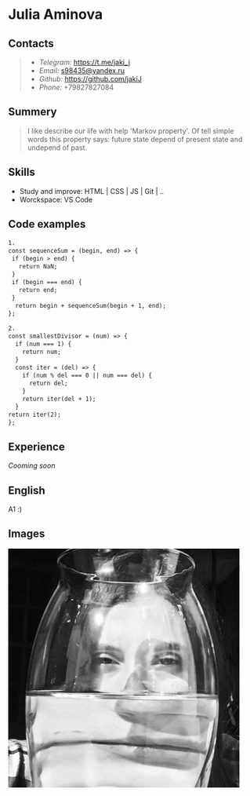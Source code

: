 # Julia Aminova

## Contacts

 > * *Telegram:* https://t.me/jaki_j
 > * *Email:* [s98435@yandex.ru](s98435@yandex.ru)
 > * *Github:* https://github.com/jakiJ
 > * *Phone:* +79827827084

## Summery

> I like describe our life with help 'Markov property'. Of tell simple words this property says: future state depend of present state and undepend of past.

## Skills
 * Study and improve: HTML | CSS | JS | Git | ..
 * Worckspace: VS Code


## Code examples
 ```
1.
const sequenceSum = (begin, end) => {
  if (begin > end) {
    return NaN;
  }
  if (begin === end) {
    return end;
  }
   return begin + sequenceSum(begin + 1, end);
};
```
```
2.
const smallestDivisor = (num) => {
  if (num === 1) {
    return num;
  }
  const iter = (del) => {
    if (num % del === 0 || num === del) {
      return del;
    }
    return iter(del + 1);
  }
return iter(2);
};
```
## Experience
*Cooming soon*

## English
A1 :)

## Images
![mememe](pig1.png)